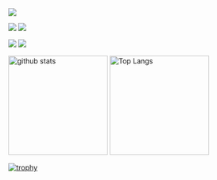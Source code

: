 <img src="http://github-profile-summary-cards.vercel.app/api/cards/profile-details?username=atomu330&theme=tokyonight">
 
<p align="left"> 
  <img class="card" src="http://github-profile-summary-cards.vercel.app/api/cards/repos-per-language?username=atomu330&theme=tokyonight">
  <img class="card" src="http://github-profile-summary-cards.vercel.app/api/cards/most-commit-language?username=atomu330&theme=tokyonight">
</p>

<p align="left"> 
  <img class="card" src="http://github-profile-summary-cards.vercel.app/api/cards/stats?username=atomu330&theme=tokyonight">
  <img class="card" src="http://github-profile-summary-cards.vercel.app/api/cards/productive-time?username=atomu330&theme=tokyonight&utcOffset=8">
</p>

<img alt="github stats" height="200px" src="https://github-readme-stats.vercel.app/api?username=atomu330&show_icons=true&theme=tokyonight" />
<img alt="Top Langs" height="200px" src="https://github-readme-stats.vercel.app/api/top-langs/?username=atomu330&layout=compact&show_icons=true&theme=tokyonight" />

[![trophy](https://github-profile-trophy.vercel.app/?username=atomu330&theme=onedark&column=7)](https://github.com/ryo-ma/github-profile-trophy)
